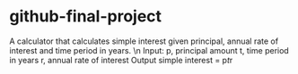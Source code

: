 # github-final-project
A calculator that calculates simple interest given principal, annual rate of interest and time period in years.
\n
Input:
   p, principal amount
   t, time period in years
   r, annual rate of interest
Output
   simple interest = p*t*r
